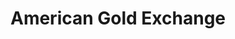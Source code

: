 ---
title: "American Gold Exchange"
url: /grand-junction/american-gold-exchange/
shop: pawnbroker
---